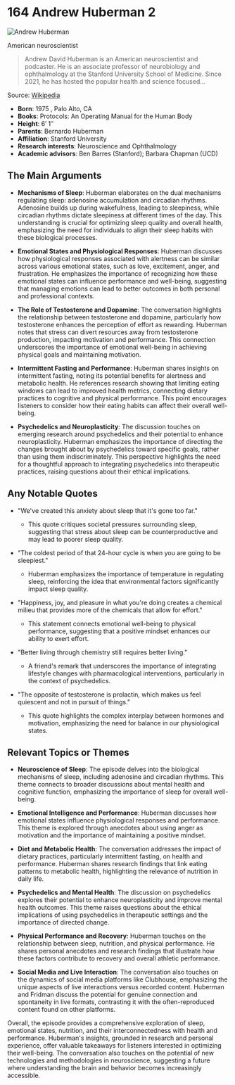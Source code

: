 # 164 Andrew Huberman 2


![Andrew Huberman](https://encrypted-tbn0.gstatic.com/images?q=tbn:ANd9GcRDG8xW_Fb01ndjEDohbPnQT9lJIgd8NhIq8gojk3I&s=0)

American neuroscientist

> Andrew David Huberman is an American neuroscientist and podcaster. He is an associate professor of neurobiology and ophthalmology at the Stanford University School of Medicine. Since 2021, he has hosted the popular health and science focused...

Source: [Wikipedia](https://en.wikipedia.org/wiki/Andrew_Huberman)

- **Born**: 1975 , Palo Alto, CA
- **Books**: Protocols: An Operating Manual for the Human Body
- **Height**: 6′ 1″
- **Parents**: Bernardo Huberman
- **Affiliation**: Stanford University
- **Research interests**: Neuroscience and Ophthalmology
- **Academic advisors**: Ben Barres (Stanford); Barbara Chapman (UCD)


## The Main Arguments

- **Mechanisms of Sleep**: Huberman elaborates on the dual mechanisms regulating sleep: adenosine accumulation and circadian rhythms. Adenosine builds up during wakefulness, leading to sleepiness, while circadian rhythms dictate sleepiness at different times of the day. This understanding is crucial for optimizing sleep quality and overall health, emphasizing the need for individuals to align their sleep habits with these biological processes.

- **Emotional States and Physiological Responses**: Huberman discusses how physiological responses associated with alertness can be similar across various emotional states, such as love, excitement, anger, and frustration. He emphasizes the importance of recognizing how these emotional states can influence performance and well-being, suggesting that managing emotions can lead to better outcomes in both personal and professional contexts.

- **The Role of Testosterone and Dopamine**: The conversation highlights the relationship between testosterone and dopamine, particularly how testosterone enhances the perception of effort as rewarding. Huberman notes that stress can divert resources away from testosterone production, impacting motivation and performance. This connection underscores the importance of emotional well-being in achieving physical goals and maintaining motivation.

- **Intermittent Fasting and Performance**: Huberman shares insights on intermittent fasting, noting its potential benefits for alertness and metabolic health. He references research showing that limiting eating windows can lead to improved health metrics, connecting dietary practices to cognitive and physical performance. This point encourages listeners to consider how their eating habits can affect their overall well-being.

- **Psychedelics and Neuroplasticity**: The discussion touches on emerging research around psychedelics and their potential to enhance neuroplasticity. Huberman emphasizes the importance of directing the changes brought about by psychedelics toward specific goals, rather than using them indiscriminately. This perspective highlights the need for a thoughtful approach to integrating psychedelics into therapeutic practices, raising questions about their ethical implications.

## Any Notable Quotes

- "We've created this anxiety about sleep that it's gone too far."
  - This quote critiques societal pressures surrounding sleep, suggesting that stress about sleep can be counterproductive and may lead to poorer sleep quality.

- "The coldest period of that 24-hour cycle is when you are going to be sleepiest."
  - Huberman emphasizes the importance of temperature in regulating sleep, reinforcing the idea that environmental factors significantly impact sleep quality.

- "Happiness, joy, and pleasure in what you're doing creates a chemical milieu that provides more of the chemicals that allow for effort."
  - This statement connects emotional well-being to physical performance, suggesting that a positive mindset enhances our ability to exert effort.

- "Better living through chemistry still requires better living."
  - A friend's remark that underscores the importance of integrating lifestyle changes with pharmacological interventions, particularly in the context of psychedelics.

- "The opposite of testosterone is prolactin, which makes us feel quiescent and not in pursuit of things."
  - This quote highlights the complex interplay between hormones and motivation, emphasizing the need for balance in our physiological states.

## Relevant Topics or Themes

- **Neuroscience of Sleep**: The episode delves into the biological mechanisms of sleep, including adenosine and circadian rhythms. This theme connects to broader discussions about mental health and cognitive function, emphasizing the importance of sleep for overall well-being.

- **Emotional Intelligence and Performance**: Huberman discusses how emotional states influence physiological responses and performance. This theme is explored through anecdotes about using anger as motivation and the importance of maintaining a positive mindset.

- **Diet and Metabolic Health**: The conversation addresses the impact of dietary practices, particularly intermittent fasting, on health and performance. Huberman shares research findings that link eating patterns to metabolic health, highlighting the relevance of nutrition in daily life.

- **Psychedelics and Mental Health**: The discussion on psychedelics explores their potential to enhance neuroplasticity and improve mental health outcomes. This theme raises questions about the ethical implications of using psychedelics in therapeutic settings and the importance of directed change.

- **Physical Performance and Recovery**: Huberman touches on the relationship between sleep, nutrition, and physical performance. He shares personal anecdotes and research findings that illustrate how these factors contribute to recovery and overall athletic performance.

- **Social Media and Live Interaction**: The conversation also touches on the dynamics of social media platforms like Clubhouse, emphasizing the unique aspects of live interactions versus recorded content. Huberman and Fridman discuss the potential for genuine connection and spontaneity in live formats, contrasting it with the often-reproduced content found on other platforms.

Overall, the episode provides a comprehensive exploration of sleep, emotional states, nutrition, and their interconnectedness with health and performance. Huberman's insights, grounded in research and personal experience, offer valuable takeaways for listeners interested in optimizing their well-being. The conversation also touches on the potential of new technologies and methodologies in neuroscience, suggesting a future where understanding the brain and behavior becomes increasingly accessible.